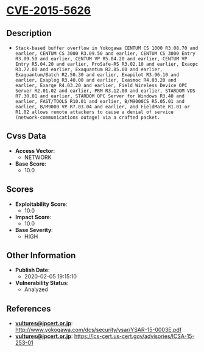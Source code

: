 
# [CVE-2015-5626](http://www.yokogawa.com/dcs/security/ysar/YSAR-15-0003E.pdf)

## Description

- `Stack-based buffer overflow in Yokogawa CENTUM CS 1000 R3.08.70 and earlier, CENTUM CS 3000 R3.09.50 and earlier, CENTUM CS 3000 Entry R3.09.50 and earlier, CENTUM VP R5.04.20 and earlier, CENTUM VP Entry R5.04.20 and earlier, ProSafe-RS R3.02.10 and earlier, Exaopc R3.72.00 and earlier, Exaquantum R2.85.00 and earlier, Exaquantum/Batch R2.50.30 and earlier, Exapilot R3.96.10 and earlier, Exaplog R3.40.00 and earlier, Exasmoc R4.03.20 and earlier, Exarqe R4.03.20 and earlier, Field Wireless Device OPC Server R2.01.02 and earlier, PRM R3.12.00 and earlier, STARDOM VDS R7.30.01 and earlier, STARDOM OPC Server for Windows R3.40 and earlier, FAST/TOOLS R10.01 and earlier, B/M9000CS R5.05.01 and earlier, B/M9000 VP R7.03.04 and earlier, and FieldMate R1.01 or R1.02 allows remote attackers to cause a denial of service (network-communications outage) via a crafted packet.`

## Cvss Data

- **Access Vector**:
  - NETWORK
- **Base Score**:
  - 10.0

## Scores

- **Exploitability Score**:
  - 10.0
- **Impact Score**:
  - 10.0
- **Base Severity**:
  - HIGH

## Other Information

- **Publish Date**:
  - 2020-02-05 19:15:10
- **Vulnerability Status**:
  - Analyzed

## References

- **vultures@jpcert.or.jp**: http://www.yokogawa.com/dcs/security/ysar/YSAR-15-0003E.pdf
- **vultures@jpcert.or.jp**: https://ics-cert.us-cert.gov/advisories/ICSA-15-253-01

